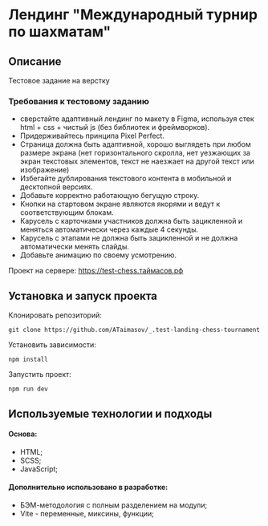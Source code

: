 # Лендинг "Международный турнир по шахматам"

## Описание

Тестовое задание на верстку

### Требования к тестовому заданию

- сверстайте адаптивный лендинг по макету в Figma, используя стек html + css + чистый js (без библиотек и фреймворков).
- Придерживайтесь принципа Pixel Perfect.
- Страница должна быть адаптивной, хорошо выглядеть при любом размере экрана (нет горизонтального скролла, нет уезжающих за экран текстовых элементов, текст не наезжает на другой текст или изображение)
- Избегайте дублирования текстового контента в мобильной и десктопной версиях.
- Добавьте корректно работающую бегущую строку.
- Кнопки на стартовом экране являются якорями и ведут к соответствующим блокам.
- Карусель с карточками участников должна быть зацикленной и меняться автоматически через каждые 4 секунды.
- Карусель с этапами не должна быть зацикленной и не должна автоматически менять слайды.
- Добавьте анимацию по своему усмотрению.

Проект на сервере: https://test-chess.таймасов.рф

## Установка и запуск проекта

Клонировать репозиторий:

    git clone https://github.com/ATaimasov/_.test-landing-chess-tournament

Установить зависимости:

    npm install

Запустить проект:

    npm run dev


## Используемые технологии и подходы

#### Основа:
- HTML;
- SCSS;
- JavaScript;

#### Дополнительно использовано в разработке:
- БЭМ-методология с полным разделением на модули;
- Vite - переменные, миксины, функции;

